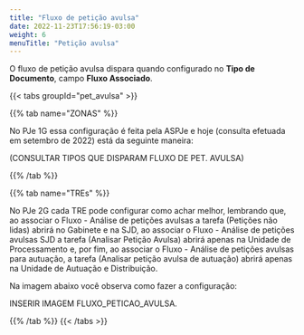 ```yaml
---
title: "Fluxo de petição avulsa"
date: 2022-11-23T17:56:19-03:00
weight: 6
menuTitle: "Petição avulsa"
---
```


O fluxo de petição avulsa dispara quando configurado no **Tipo de Documento**, campo **Fluxo Associado**.

{{< tabs groupId="pet_avulsa" >}}

{{% tab name="ZONAS" %}}

No PJe 1G essa configuração é feita pela ASPJe e hoje (consulta efetuada em setembro de 2022) está da seguinte maneira:

(CONSULTAR TIPOS QUE DISPARAM FLUXO DE PET. AVULSA)

{{% /tab %}}

{{% tab name="TREs" %}}

No PJe 2G cada TRE pode configurar como achar melhor, lembrando que, ao associar o Fluxo - Análise de petições avulsas a tarefa (Petições não lidas) abrirá no Gabinete e na SJD, ao associar o Fluxo - Análise de petições avulsas SJD a tarefa (Analisar Petição Avulsa) abrirá apenas na Unidade de Processamento e, por fim, ao associar o Fluxo - Análise de petições avulsas para autuação, a tarefa (Analisar petição avulsa de autuação) abrirá apenas na Unidade de Autuação e Distribuição.

Na imagem abaixo você observa como fazer a configuração:

INSERIR IMAGEM FLUXO_PETICAO_AVULSA.

{{% /tab %}}
{{< /tabs >}}





